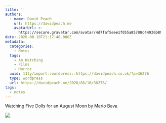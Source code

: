 ```yaml
---
title: ''
authors:
  - name: David Peach
    url: https://davidpeach.me
    avatarUrl: >-
      https://secure.gravatar.com/avatar/4d7faf5eee1f055a85788c44936b8995eaab6dfb004e7854ec747ccb272e91ee?s=96&d=mm&r=g
date: 2020-08-10T21:17:48.000Z
metadata:
  categories:
    - Notes
  tags:
    - Am Watching
    - Films
    - Horror
  uuid: 11ty/import::wordpress::https://davidpeach.co.uk/?p=36276
  type: wordpress
  url: https://davidpeach.me/2020/08/10/36276/
tags:
  - notes
---
```

Watching Five Dolls for an August Moon by Mario Bava.

[![](/assets/Five-Dolls-for-an-August-Moon--yygWK5mI98kS.jpg)](/assets/Five-Dolls-for-an-August-Moon--yygWK5mI98kS.jpg)